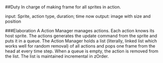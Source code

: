 ##Duty
In charge of making frame for all sprites in action. 

input: Sprite, action type, duration; time now
output: image with size and position 

###Elaboration
A Action Manager manages actions. Each action knows its host sprite. The actions generates the update command from the sprite and puts it in a queue. The Action Manager holds a list (literally, linked list which works well for random removal) of all actions and pops one frame from the head at every time step. When a queue is empty, the action is removed from the list. The list is maintained incremental in zOrder. 
